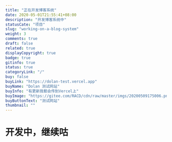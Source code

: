 ```yaml
---
title: "正在开发博客系统"
date: 2020-05-01T21:55:41+08:00
description: "开发博客系统中"
statusCate: "项目"
slug: "working-on-a-blog-system"
weight: 3
comments: true
draft: false
related: true
displayCopyright: true
badge: true
gitinfo: true
status: true
categoryLink: "/"
buy: false
buyLink: "https://dolan-test.vercel.app"
buyName: "Dolan 测试网站"
buyInfo: "有更新我都会传到Vercel上"
buyImage: "https://gitee.com/RACD/cdn/raw/master/imgs/20200509175006.png"
buyButtonText: "测试网站"
thumbnail: ""
---
```


# 开发中，继续咕